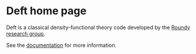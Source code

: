 # Deft home page

Deft is a classical density-functional theory code developed by the
[Roundy research group](http://physics.oregonstate.edu/~roundyd).

See the [documentation](doc/index.html) for more information.
